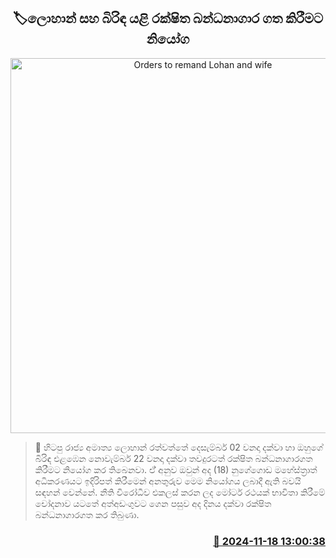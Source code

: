 <p align='center'><b><h2 align='center' title='Orders to remand Lohan and wife'>🏷ලොහාන් සහ බිරිඳ යළි රක්ෂිත බන්ධනාගාර ගත කිරීමට නියෝග</h2></b></p>
<p align='center'><img src='https://helakuru.sgp1.cdn.digitaloceanspaces.com/esana/images/lib/court-new-thumb-tt.jpg' width='600' alt='Orders to remand Lohan and wife'></p>

>📝 හිටපු රාජ්‍ය අමාත්‍ය ලොහාන් රත්වත්තේ දෙසැම්බර් 02 වනදා දක්වා හා ඔහුගේ බිරිඳ එළඹෙන නොවැම්බර් 22 වනදා දක්වා තවදුරටත් රක්ෂිත බන්ධනාගාරගත කිරීමට නියෝග කර තිබෙනවා.
ඒ් අනුව ඔවුන් අද (18) නුගේගොඩ මහේස්ත්‍රාත් අධිකරණයට ඉදිරිපත් කිරීමෙන් අනතුරුව මෙම නියෝගය ලබාදී ඇති බවයි සඳහන් වෙන්නේ.
නීති විරෝධීව එකලස් කරන ලද මෝටර් රථයක් භාවිතා කිරීමේ චෝදනාව යටතේ අත්අඩංගුවට ගෙන පසුව අද දිනය දක්වා රක්ෂිත බන්ධනාගාරගත කර තිබුණා.


<h3 align='right'><a href='https://www.helakuru.lk/esana/p/105179/'>📅 2024-11-18 13:00:38</a></h3>

